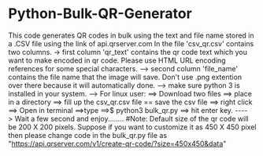 # Python-Bulk-QR-Generator
This code generates QR codes in bulk using the text and file name stored in a .CSV file using the link of api.qrserver.com
In the file 'csv_qr.csv' contains two columns.
-> first column 'qr_text' contains the qr code text which you want to make encoded in qr code. Please use HTML URL encoding references for some special characters.
--> second column 'file_name' contains the file name that the image will save. Don't use .png extention over there because it will automatically done.
--> make sure python 3 is installed in your system.
--> For linux user: ==> Download two files ==> place in a directory ==> fill up the csv_qr.csv file == save the csv file ==> right click ==> Open in terminal ==>type ==>$ python3 bulk_qr.py ==> hit enter key. ----> Wait a few second and enjoy........
#Note:
Default size of the qr code will be 200 X 200 pixels.
Suppose if you want to customize it as 450 X 450 pixel then please change code in the bulk_qr.py file as "https://api.qrserver.com/v1/create-qr-code/?size=450x450&data"
